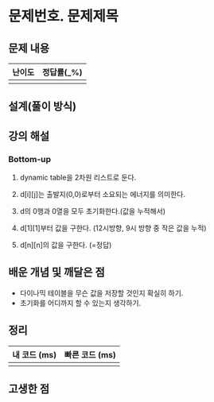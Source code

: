 # 문제번호. 문제제목

## 문제 내용


| 난이도 | 정답률(\_%) |
| :----: | :---------: |
|        |             |

## 설계(풀이 방식)

## 강의 해설

### Bottom-up

1. dynamic table을 2차원 리스트로 둔다.

2. d[i][j]는 출발지(0,0)로부터 소요되는 에너지를 의미한다.

3. d의 0행과 0열을 모두 초기화한다.(값을 누적해서)

4. d[1][1]부터 값을 구한다. (12시방향, 9시 방향 중 작은 값을 누적)

5. d[n][n]의 값을 구한다. (=정답)

## 배운 개념 및 깨달은 점

- 다이나믹 테이블을 무슨 값을 저장할 것인지 확실히 하기.
- 초기화를 어디까지 할 수 있는지 생각하기.
## 정리

| 내 코드 (ms) | 빠른 코드 (ms) |
| :----------: | :------------: |
|              |                |

## 고생한 점
